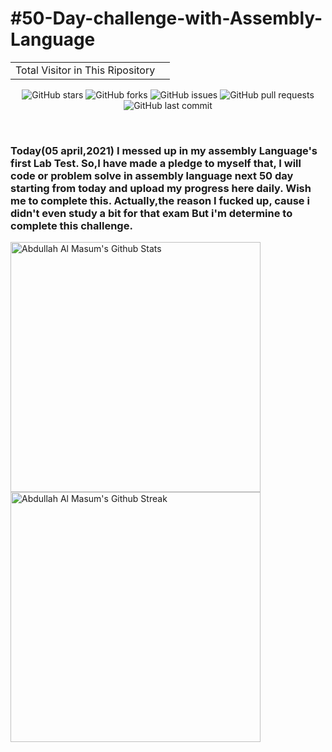 # #50-Day-challenge-with-Assembly-Language

<p align="center">
<table>
  <tr>
    <td>Total Visitor in This Ripository</td>
    <td><img src="https://profile-counter.glitch.me/MasumBhai/count.svg" alt="" /></td>
  </tr>
</table>
</p>
<p align="center">  
  <img alt="GitHub stars" src="https://img.shields.io/github/stars/MasumBhai/50-Day-challenge-with-Assembly-Language?logoColor=blue&style=social">
  <img alt="GitHub forks" src="https://img.shields.io/github/forks/MasumBhai/50-Day-challenge-with-Assembly-Language?logo=github&logoColor=blue&style=social">
  <img alt="GitHub issues" src="https://img.shields.io/github/issues/MasumBhai/50-Day-challenge-with-Assembly-Language?logo=github&logoColor=blue&style=social">
  <img alt="GitHub pull requests" src="https://img.shields.io/github/issues-pr/MasumBhai/50-Day-challenge-with-Assembly-Language?logo=github&logoColor=blue&style=social">
  <img alt="GitHub last commit" src="https://img.shields.io/github/last-commit/MasumBhai/50-Day-challenge-with-Assembly-Language?label=Last%20Commit&logo=github&logoColor=blue&style=social">
</p><br> 

### Today(05 april,2021) I messed up in my assembly Language's first Lab Test. So,I have made a pledge to myself that, I will code or problem solve in assembly language next 50 day starting from today and upload my progress here daily. Wish me to complete this. Actually,the reason I fucked up, cause i didn't even study a bit for that exam But i'm determine to complete this challenge. 

<a href="https://github.com/MasumBhai"><img alt="Abdullah Al Masum's Github Stats" src="https://github-readme-stats.vercel.app/api?username=masumBhai&show_icons=true&count_private=true&theme=great-gatsby" width=400></a>
<a href="https://github.com/MasumBhai"><img alt="Abdullah Al Masum's Github Streak" src="https://github-readme-streak-stats.herokuapp.com?user=MasumBhai&theme=vision-friendly-dark&fire=DD2727&sideNums=CD5CDD" width=400></a>
